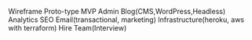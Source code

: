 Wireframe
Proto-type
MVP
Admin
Blog(CMS,WordPress,Headless)
Analytics
SEO
Email(transactional, marketing)
Infrastructure(heroku, aws with terraform)
Hire Team(Interview)
